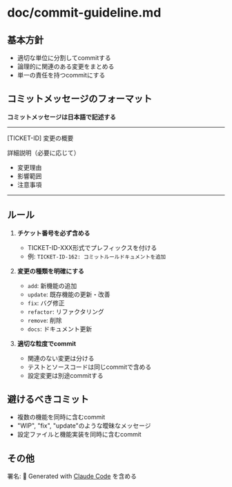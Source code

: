 # doc/commit-guideline.md

## 基本方針
- 適切な単位に分割してcommitする
- 論理的に関連のある変更をまとめる
- 単一の責任を持つcommitにする

## コミットメッセージのフォーマット
**コミットメッセージは日本語で記述する**


---
[TICKET-ID] 変更の概要

詳細説明（必要に応じて）
- 変更理由
- 影響範囲
- 注意事項
---

## ルール
1. **チケット番号を必ず含める**
   - TICKET-ID-XXX形式でプレフィックスを付ける
   - 例: `TICKET-ID-162: コミットルールドキュメントを追加`

2. **変更の種類を明確にする**
   - `add`: 新機能の追加
   - `update`: 既存機能の更新・改善
   - `fix`: バグ修正
   - `refactor`: リファクタリング
   - `remove`: 削除
   - `docs`: ドキュメント更新

3. **適切な粒度でcommit**
   - 関連のない変更は分ける
   - テストとソースコードは同じcommitで含める
   - 設定変更は別途commitする

## 避けるべきコミット
- 複数の機能を同時に含むcommit
- "WIP", "fix", "update"のような曖昧なメッセージ
- 設定ファイルと機能実装を同時に含むcommit


## その他
署名: 🤖 Generated with [Claude Code](https://claude.ai/code) を含める
